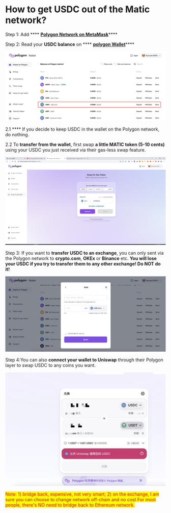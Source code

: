 # How to get USDC out of the Matic network?

Step 1: Add **** [**Polygon Network on MetaMask**](https://docs.polygon.technology/docs/develop/metamask/config-polygon-on-metamask/)****

Step 2: Read your **USDC balance** on **** [**polygon Wallet**](https://wallet.polygon.technology)****

![](../.gitbook/assets/WX20220119-131822@2x.png)

2.1 **** If you decide to keep USDC in the wallet on the Polygon network, do nothing.

2.2 To **transfer from the wallet**, first swap **a little MATIC token (5-10 cents)** using your USDC you just received via their gas-less swap feature.

![](../.gitbook/assets/WechatIMG24.png)

Step 3: If you want to **transfer USDC to an exchange**, you can only sent via the Polygon network to **crypto.com**, **OKEx** or **Binance** etc. **You will lose your USDC if you try to transfer them to any other exchange! Do NOT do it!**

![](<../.gitbook/assets/截屏2022-01-19 下午1.27.12.png>)

Step 4:You can also **connect your wallet to Uniswap** through their Polygon layer to swap USDC to any coins you want.

![](../.gitbook/assets/1642570646626.jpg)

<mark style="color:red;">Note:  1) bridge back, expensive, not very smart; 2) on the exchange, I am sure you can choose to change network off-chain and no cost For most people, there's NO need to bridge back to Ethereum network.</mark>

